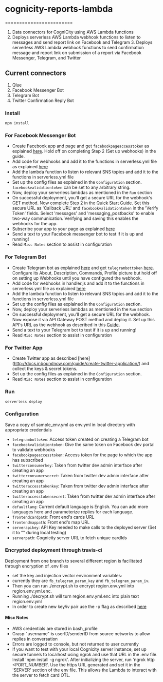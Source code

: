 # cognicity-reports-lambda
========================
1. Data connectors for CogniCity using AWS Lambda functions
2. Deploys serverless AWS Lambda webhook functions to listen to messages and send report link on Facebook and Telegram 3. Deploys serverless AWS Lambda webhook functions to send confirmation message and report link on submission of a report via Facebook Messenger, Telegram, and Twitter

## Current connectors
1. Qlue
2. Facebook Messenger Bot
3. Telegram Bot
4. Twitter Confirmation Reply Bot

### Install
`npm install`

### For Facebook Messenger Bot
* Create Facebook app and page and get `facebookpageaccesstoken` as explained [here](https://developers.facebook.com/docs/messenger-platform/guides/setup). Hold off on completing Step 2 (Set up webhooks) in the guide.
* Add code for webhooks and add it to the functions in serverless.yml file as explained [here](https://serverless.com/blog/building-a-facebook-messenger-chatbot-with-serverless/)
* Add the lambda function to listen to relevant SNS topics and add it to the functions in serverless.yml file
* Set up the config files as explained in the `Configuration` section. `facebookvalidationtoken` can be set to any arbitrary string.
* Now, deploy your serverless lambdas as mentioned in the `Run` section
* On successful deployment, you'll get a secure URL for the webhook's GET method. Now complete Step 2 in the [Quick Start Guide](https://developers.facebook.com/docs/messenger-platform/guides/setup). Set this secure URL as 'Callback URL' and `facebookvalidationtoken` in the 'Verify Token' fields. Select 'messages' and 'messaging_postbacks' to enable two-way communication. Verifying and saving this enables the webhooks for the app.
* Subscribe your app to your page as explained [here](https://developers.facebook.com/docs/messenger-platform/guides/setup#subscribe_app)
* Send a text to your Facebook messenger bot to test if it is up and running!
* Read `Misc Notes` section to assist in configuration

### For Telegram Bot
* Create Telegram bot as explained [here](https://core.telegram.org/bots#creating-a-new-bot) and get `telegrambottoken` [here](https://core.telegram.org/bots#generating-an-authorization-token). Configure its About, Description, Commands, Profile picture but hold off on setting up Webhooks until you have configured the webhook.
* Add code for webhooks in handler.js and add it to the functions in serverless.yml file as explained [here](https://medium.com/zingle/creating-a-server-less-telegram-bot-with-aws-lambda-and-aws-api-gateway-36406471b2ca)
* Add the lambda function to listen to relevant SNS topics and add it to the functions in serverless.yml file
* Set up the config files as explained in the `Configuration` section.
* Now, deploy your serverless lambdas as mentioned in the `Run` section
* On successful deployment, you'll get a secure URL for the webhook. Now expose it via API Gateway POST method and deploy it. Set up this API's URL as the webhook as described in this [Guide](https://core.telegram.org/bots/api#setwebhook).
* Send a text to your Telegram bot to test if it is up and running!
* Read `Misc Notes` section to assist in configuration

### For Twitter App
* Create Twitter app as described [here] (http://docs.inboundnow.com/guide/create-twitter-application/) and collect the keys & secret tokens.
* Set up the config files as explained in the `Configuration` section.
* Read `Misc Notes` section to assist in configuration

### Run
`serverless deploy`

### Configuration
Save a copy of sample_env.yml as env.yml in local directory with appropriate credentials

* `telegrambottoken`: Access token created on creating a Telegram bot
* `facebookvalidationtoken`: Give the same token on Facebook dev portal to validate webhooks
* `facebookpageaccesstoken`: Access token for the page to which the app has subscribed
* `twitterconsumerkey`: Taken from twitter dev admin interface after creating an app
* `twitterconsumersecret`: Taken from twitter dev admin interface after creating an app
* `twitteraccesstokenkey`: Taken from twitter dev admin interface after creating an app
* `twitteraccesstokensecret`: Taken from twitter dev admin interface after creating an app
* `defaultlang`: Current default language is English. You can add more languages here and parameterize replies for each language.
* `frontendcardpath`: Front end's cards URL
* `frontendmappath`: Front end's map URL
* `serverapikey`: API Key needed to make calls to the deployed server (Set it to "" during local testing)
* `serverpath`: Cognicity server URL to fetch unique cardIds

### Encrypted deployment through travis-ci
Deployment from one branch to several different region is facilitated through encryption of .env files

* set the key and injection vector environment variables:
* currently they are `fb_telegram_param_key` and `fb_telegram_param_iv`.
* Then you can run ./encrypt.sh to encrypt region.env.yml into region.env.yml.enc.
* Running ./decrypt.sh will turn region.env.yml.enc into plain text region.env.yml
* In order to create new key/iv pair use the -p flag as described [here](https://security.stackexchange.com/questions/29106/openssl-recover-key-and-iv-by-passphrase/29139)

#### Misc Notes
- AWS credentials are stored in bash_profile
- Grasp "username" is userID/senderID from source networks to allow replies in conversation
- Errors are logged to console, but not returned to user currently
- If you want to test with your local Cognicity server instance, set up secure tunnels to localhost using ngrok and use that URL in the .env file. Install 'npm install -g ngrok'. After initializing the server, run 'ngrok http <PORT_NUMBER'. Use the https URL generated and set it in the 'SERVER' section of the env file. This allows the Lambda to interact with the server to fetch card OTL.
